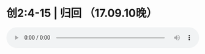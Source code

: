 # 创2:4-15 | 归回 （17.09.10晚）

<audio style="width: 100%;" preload="false" controls controlslist="nodownload"><source src="//cdn.simai.ml/audio/mp3/old/12179.mp3" type="audio/mpeg">Your browser does not support the audio element.</audio>


